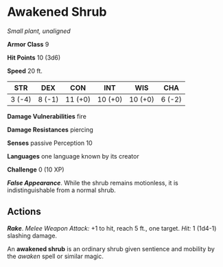 # Awakened Shrub

*Small plant, unaligned*

**Armor Class** 9

**Hit Points** 10 (3d6)

**Speed** 20 ft.

| STR    | DEX    | CON     | INT     | WIS     | CHA    |
|--------|--------|---------|---------|---------|--------|
| 3 (-4) | 8 (-1) | 11 (+0) | 10 (+0) | 10 (+0) | 6 (-2) |

**Damage Vulnerabilities** fire

**Damage Resistances** piercing

**Senses** passive Perception 10

**Languages** one language known by its creator

**Challenge** 0 (10 XP)

***False Appearance***. While the shrub remains motionless, it is indistinguishable from a normal shrub.

## Actions

***Rake***. *Melee Weapon Attack:* +1 to hit, reach 5 ft., one target. *Hit:* 1 (1d4-1) slashing damage.

An **awakened shrub** is an ordinary shrub given sentience and mobility by the *awaken* spell or similar magic.